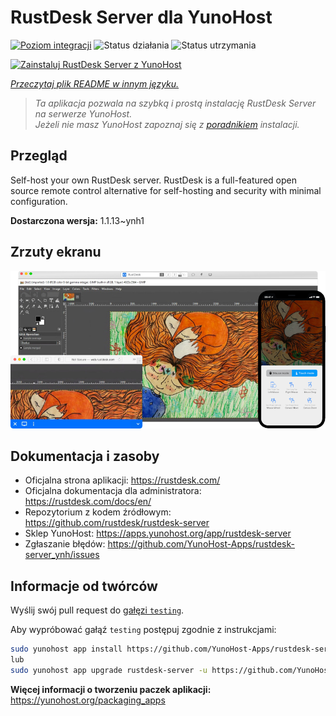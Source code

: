 <!--
To README zostało automatycznie wygenerowane przez <https://github.com/YunoHost/apps/tree/master/tools/readme_generator>
Nie powinno być ono edytowane ręcznie.
-->

# RustDesk Server dla YunoHost

[![Poziom integracji](https://apps.yunohost.org/badge/integration/rustdesk-server)](https://ci-apps.yunohost.org/ci/apps/rustdesk-server/)
![Status działania](https://apps.yunohost.org/badge/state/rustdesk-server)
![Status utrzymania](https://apps.yunohost.org/badge/maintained/rustdesk-server)

[![Zainstaluj RustDesk Server z YunoHost](https://install-app.yunohost.org/install-with-yunohost.svg)](https://install-app.yunohost.org/?app=rustdesk-server)

*[Przeczytaj plik README w innym języku.](./ALL_README.md)*

> *Ta aplikacja pozwala na szybką i prostą instalację RustDesk Server na serwerze YunoHost.*  
> *Jeżeli nie masz YunoHost zapoznaj się z [poradnikiem](https://yunohost.org/install) instalacji.*

## Przegląd

Self-host your own RustDesk server. RustDesk is a full-featured open source remote control alternative for self-hosting and security with minimal configuration.

**Dostarczona wersja:** 1.1.13~ynh1

## Zrzuty ekranu

![Zrzut ekranu z RustDesk Server](./doc/screenshots/screenshot.png)

## Dokumentacja i zasoby

- Oficjalna strona aplikacji: <https://rustdesk.com/>
- Oficjalna dokumentacja dla administratora: <https://rustdesk.com/docs/en/>
- Repozytorium z kodem źródłowym: <https://github.com/rustdesk/rustdesk-server>
- Sklep YunoHost: <https://apps.yunohost.org/app/rustdesk-server>
- Zgłaszanie błędów: <https://github.com/YunoHost-Apps/rustdesk-server_ynh/issues>

## Informacje od twórców

Wyślij swój pull request do [gałęzi `testing`](https://github.com/YunoHost-Apps/rustdesk-server_ynh/tree/testing).

Aby wypróbować gałąź `testing` postępuj zgodnie z instrukcjami:

```bash
sudo yunohost app install https://github.com/YunoHost-Apps/rustdesk-server_ynh/tree/testing --debug
lub
sudo yunohost app upgrade rustdesk-server -u https://github.com/YunoHost-Apps/rustdesk-server_ynh/tree/testing --debug
```

**Więcej informacji o tworzeniu paczek aplikacji:** <https://yunohost.org/packaging_apps>
